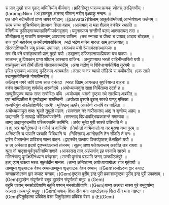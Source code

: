

  
स प्रान् मुखो राज गृहाद् अभिनिर्याय वीर्यवान् ।ह्रादिनीम्दूर पाराम्च प्रत्यक् स्रोतस् तरङ्गिणीम् ।(taramgiNiim TSt)शतद्रूम् अतरच् श्रीमान् नदीम् इक्ष्वाकु नन्दनः  ॥   
एल धाने नदीम्तीर्त्वा प्राप्य चापर पर्पटान् ।(parvata?)शिलाम् आकुर्वतीम्तीर्त्वा;आग्नेयंशल्य कर्तनम्  ॥   
सत्य सन्धः शुचिःश्रीमान् प्रेक्षमाणः शिला वहाम् ।अत्ययात् स महा शैलान् वनंचैत्र रथंप्रति  ॥   
वेगिनीम्च कुलिङ्गाख्याम्ह्रादिनीम्पर्वतावृताम् ।यमुनाम्प्राप्य सन्तीर्णो बलम् आश्वासयत् तदा  ॥   
शीतीकृत्य तु गात्राणि क्लान्तान् आश्वास्य वाजिनः ।तत्र स्नात्वा च पीत्वा च प्रायाद् आदाय चोदकम्  ॥   
राज पुत्रो महारंयम् अनभीक्ष्णोपसेवितम् ।भद्रो भद्रेण यानेन मारुतः खम् इवात्ययात्  ॥   
तोरणंदक्षिणार्धेन जंबू प्रस्थम् उपागमत् ।वरूथंच ययौ रंयंग्रामंदशरथात्मजः  ॥   
तत्र रंये वने वासंकृत्वासौ प्रान् मुखो ययौ ।उद्यानम् उज्जिहानायाःप्रियका यत्र पादपाः  ॥   
सालाम्स् तु प्रियकान् प्राप्य शीघ्रान् आस्थाय वाजिनः ।अनुज्ञाप्याथ भरतो वाहिनीम्त्वरितो ययौ  ॥   
वासंकृत्वा सर्व तीर्थे तीर्त्वा चोत्तानकाम्नदीम् ।अंया नदीश् च विविधाःपार्वतीयैस् तुरंगमैः  ॥   
हस्ति पृष्ठकम् आसाद्य कुटिकाम् अत्यवर्तत ।ततार च नर व्याघ्रो लौहित्ये स कपीवतीम् ।एक साले स्थाणुमतीम्विनते गोमतीम्नदीम्  ॥   
कलिङ्ग नगरे चापि प्राप्य साल वनंतदा ।भरतः क्षिप्रम् आगच्छत् सुपरिश्रान्त वाहनः  ॥   
वनंच समतीत्याशु शर्वर्याम् अरुणोदये ।अयोध्याम्मनुना राज्ञा निर्मिताम्स ददर्श ह  ॥   
ताम्पुरीम्पुरुष व्याघ्रः सप्त रात्रोषिटः पथि ।अयोध्याम् अग्रतो दृष्ट्वा रथे सारथिम् अब्रवीत्  ॥   
एषा नातिप्रतीता मे पुम्योद्याना यशस्विनी ।अयोध्या दृश्यते दूरात् सारथे पाण्डु मृत्तिका  ॥   
यज्वभिर्गुण संपन्नैर्ब्राह्मणैर्वेद पारगैः ।भूयिष्ठम् ऋष्हैर् आकीर्णा राजर्षि वर पालिता  ॥   
अयोध्यायाम्पुरा शब्दः श्रूयते तुमुलो महान् ।समन्तान् नर नारीणाम्तम् अद्य न शृणोम्य् अहम्  ॥   
उद्यानानि हि सायाह्ने क्रीडित्वोपरतैर्नरैः ।समन्ताद् विप्रधावद्भिष्प्रकाशन्ते ममाम्यदा  ॥   
ताम्य् अद्यानुरुदन्तीव परित्यक्तानि कामिभिः ।अरंय भूतेव पुरी सारथे प्रतिभाति मे  ॥   
न ह्य् अत्र यानैर्दृश्यन्ते न गजैर्न च वाजिभिः ।निर्यान्तो वाभियान्तो वा नर मुख्या यथा पुरम्  ॥   
अनिष्टानि च पापानि पश्यामि विविधानि च ।निमित्ताम्य् अमनोज्ञानि तेन सीदति ते मनः  ॥   
द्वारेण वैजयन्तेन प्राविशच् श्रान्त वाहनः ।द्वाह्स्थैर् उत्थाय विजयंपृष्टस् तैःसहितो ययौ  ॥   
स त्व् अनेकाग्र हृदयो द्वाह्स्थंप्रत्यर्च्य तंजनम् ।सूतम् अश्व पतेःक्लान्तम् अब्रवीत् तत्र राघवः  ॥   
श्रुता नो यादृशाःपूर्वंनृपतीनाम्विनाशने ।आकारास् तान् अहंसर्वान् इह पश्यामि सारथे  ॥   
मलिनंचाश्रु पूर्णाक्षंदीनंध्यान परंकृशम् ।सस्त्री पुम्संच पश्यामि जनम् उत्कण्ठितंपुरे  ॥   
इत्य् एवम् उक्त्वा भरतः सूतंतंदीन मानसः ।ताम्य् अनिष्टाम्य् अयोध्यायाम्प्रेक्ष्य राज गृहंययौ  ॥   
ताम्शूम्य शृङ्गाटक वेश्म रथ्याम्ताम्शूम्य शृङ्गाटक वेश्म रथ्याम् ।(Gem)रजोऽरुण द्वार कपाट यन्त्राम्रजोऽरुण द्वार कपाट यन्त्राम् ।(Gem)दृष्ट्वा पुरीम् इन्द्र पुरी प्रकाशाम्दृष्ट्वा पुरीम् इन्द्र पुरी प्रकाशाम् ।(Gem)दुह्खेन संपूर्णतरो बभूव दुह्खेन संपूर्णतरो बभूव  ॥ (Gem)  
बहूनि पश्यन् मनसोऽप्रियाणि बहूनि पश्यन् मनसोऽप्रियाणि ।(Gem)याम्य् अन्न्यदा नास्य पुरे बभूवुर्याम्य् अन्न्यदा नास्य पुरे बभूवुः ।(Gem)अवाक् शिरा दीन मना नहृष्टोऽवाक् शिरा दीन मना नहृष्टः ।(Gem)पितुर्महात्मा प्रविवेश वेश्म पितुर्महात्मा प्रविवेश वेश्म  ॥ (E)(Gem)  

